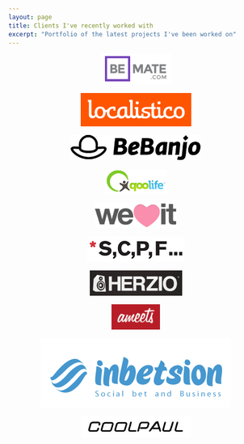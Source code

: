 ```yaml
---
layout: page
title: Clients I've recently worked with
excerpt: "Portfolio of the latest projects I've been worked on"
---
```


<div style="text-align: center">
  <a href="https://www.bemate.com/"><img class="portfolio" src="/images/portfolio/bemate.png" /></a>

  <a href="http://localistico.com/"><img class="portfolio" src="/images/portfolio/localistico.png" /></a>

  <a href="http://bebanjo.com"><img class="portfolio" src="/images/portfolio/bebanjo_50.png" /></a>

  <a href="http://qoolife.com"><img class="portfolio" src="/images/portfolio/qoolife_50.png" /></a>

  <a href="http://weheartit.com"><img class="portfolio" src="/images/portfolio/weheartit_50.png" /></a>

  <a href="http://scpf.com"><img class="portfolio" src="/images/portfolio/scpf_50.png" /></a>

  <a href="https://www.linkedin.com/company/herzio-technologies-s.l."><img class="portfolio" src="/images/portfolio/herzio_50.png" /></a>

  <a href="https://www.linkedin.com/company/ameets"><img class="portfolio" src="/images/portfolio/ameets_50.png" /></a>

  <a href="https://inbetsion.com"><img class="portfolio" src="/images/portfolio/inbetsion.png" /></a>

  <a href="http://invitaygana.coolpaulco.com/"><img class="portfolio" src="/images/portfolio/coolpaul.png" /></a>
</div>
